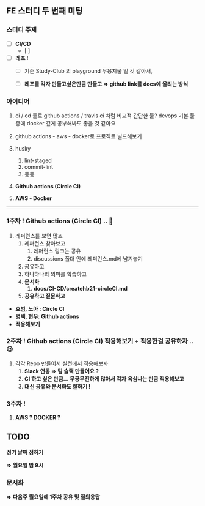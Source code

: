 ## FE 스터디 두 번째 미팅

### 스터디 주제

- [ ]  **CI/CD**
    - [ ]  
- [ ]  **레포 !**
    - [ ]  기존 Study-Club 의 playground 무용지물 일 것 같아서,
    - [ ]  **레포를 각자 만들고싶은만큼 만들고 ⇒ github link를 docs에 올리는 방식**
    

### 아이디어

1. ci / cd 툴로 github actions / travis ci 처럼 비교적 간단한 툴?
devops 기본 툴 중에 docker 깊게 공부해봐도 좋을 것 같아요
2. github actions - aws - docker로 프로젝트 빌드해보기

1. husky
    1. lint-staged
    2. commit-lint 
    3. 등등 

1. **Github actions (Circle CI)**
2. **AWS - Docker**

---

### 1주차 ! **Github actions (Circle CI) .. 🙂**

1. 레퍼런스를 보면 많죠 
    1. 레퍼런스 찾아보고 
        1. 레퍼런스 링크는 공유 
        2. discussions 폴더 안에 레퍼런스.md에 남겨놓기 
    2. 공유하고 
    3. 하나하나의 의미를 학습하고 
    4. **문서화** 
        1. **docs/CI-CD/createhb21-circleCI.md** 
    5. **공유하고 질문하고**  
- **효범, 노아 : Circle CI**
- **병택, 현우**: **Github actions**
- **적용해보기**

### 2주차 ! **Github actions (Circle CI) 적용해보기 + 적용한걸 공유하자 .. 😌**

1. 각각 Repo 만들어서 실전에서 적용해보자 
    1. **Slack 연동 ⇒ 팀 슬랙 만들어요 ?** 
    2. **CI 하고 싶은 만큼… 무궁무진하게 많아서 각자 욕심나는 만큼 적용해보고** 
    3. **대신 공유와 문서화도 잘하기 !** 
    

### 3주차 !

1. **AWS ? DOCKER ?** 

## TODO

**정기 날짜 정하기** 

**⇒ 월요일 밤 9시**  

### **문서화**

**⇒ 다음주 월요일에 1주차 공유 및 질의응답**
